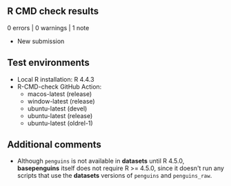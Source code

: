 ## R CMD check results

0 errors | 0 warnings | 1 note

* New submission

## Test environments

* Local R installation: R 4.4.3
* R-CMD-check GitHub Action: 
  - macos-latest (release)
  - window-latest (release)
  - ubuntu-latest (devel)
  - ubuntu-latest (release)
  - ubuntu-latest (oldrel-1)

## Additional comments

* Although `penguins` is not available in **datasets** until R 4.5.0, **basepenguins** itself does not require R >= 4.5.0, since it doesn't run any scripts that use the **datasets** versions of `penguins` and `penguins_raw`.
